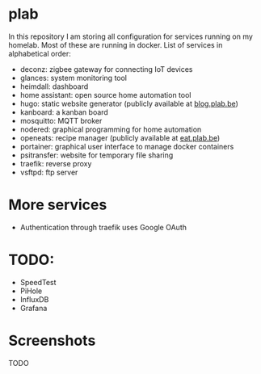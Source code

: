 # plab

In this repository I am storing all configuration for services running on my homelab. Most of these are running in docker.
List of services in alphabetical order:
- deconz: zigbee gateway for connecting IoT devices
- glances: system monitoring tool
- heimdall: dashboard
- home assistant: open source home automation tool
- hugo: static website generator (publicly available at [blog.plab.be](https://blog.plab.be-))
- kanboard: a kanban board
- mosquitto: MQTT broker
- nodered: graphical programming for home automation
- openeats: recipe manager (publicly available at [eat.plab.be](https://eat.plab.be))
- portainer: graphical user interface to manage docker containers
- psitransfer: website for temporary file sharing
- traefik: reverse proxy
- vsftpd: ftp server

# More services
- Authentication through traefik uses Google OAuth

# TODO:
- SpeedTest
- PiHole
- InfluxDB
- Grafana

# Screenshots
TODO
